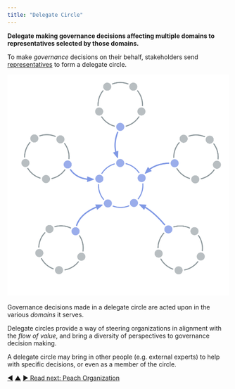 ```yaml
---
title: "Delegate Circle"
---
```



**Delegate making governance decisions affecting multiple domains to representatives selected by those domains.**

To make <dfn data-info="Governance: The process of setting objectives and making and evolving decisions that guide people towards achieving those objectives.">governance</dfn> decisions on their behalf, stakeholders send [representatives](representative.html) to form a delegate circle.

![Delegate Circle](img/structural-patterns/delegate-circle.png)

Governance decisions made in a delegate circle are acted upon in the various <dfn data-info="Domain: A distinct area of influence, activity and decision making within an organization.">domains</dfn> it serves.

Delegate circles provide a way of steering organizations in alignment with the <dfn data-info="Flow of Value: Deliverables traveling through an organization towards customers or other stakeholders.">flow of value</dfn>, and bring a diversity of perspectives to governance decision making.

A delegate circle may bring in other people (e.g. external experts) to help with specific decisions, or even as a member of the circle.


<div class="bottom-nav">
<a href="service-circle.html" title="Back to: Service Circle">◀</a> <a href="organizational-structure.html" title="Up: Organizational Structure">▲</a> <a href="peach-organization.html" title="">▶ Read next: Peach Organization</a>
</div>
